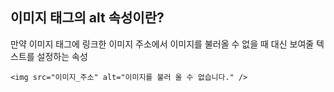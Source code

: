 ## 이미지 태그의 alt 속성이란?

만약 이미지 태그에 링크한 이미지 주소에서 이미지를 불러올 수 없을 때 대신 보여줄 텍스트를 설정하는 속성

```
<img src="이미지_주소" alt="이미지를 불러 올 수 없습니다." />
```

